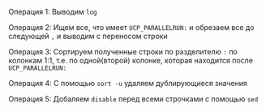 Операция 1: Выводим `log`
 
Операция 2: Ищем все, что имеет `UCP_PARALLELRUN:` и обрезаем все до следующей `,` и выводим с переносом строки

Операция 3: Сортируем полученные строки по разделителю `:` по колонкам 1:1, т.е. по одной(второй) колонке, которая находится после `UCP_PARALLELRUN:`

Операция 4: С помощью `sort -u` удаляем дублирующиеся значения

Операция 5: Добаляем `disable` перед всеми строчками с помощью `sed`
